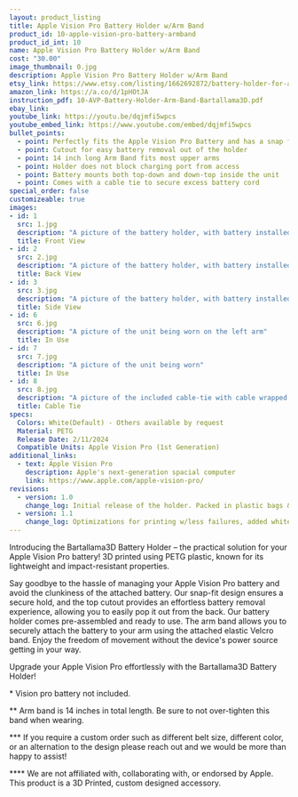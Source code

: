 ```yaml
---
layout: product_listing
title: Apple Vision Pro Battery Holder w/Arm Band
product_id: 10-apple-vision-pro-battery-armband
product_id_int: 10
name: Apple Vision Pro Battery Holder w/Arm Band
cost: "30.00"
image_thumbnail: 0.jpg
description: Apple Vision Pro Battery Holder w/Arm Band
etsy_link: https://www.etsy.com/listing/1662692872/battery-holder-for-apple-vision-pro-with
amazon_link: https://a.co/d/1pHOtJA
instruction_pdf: 10-AVP-Battery-Holder-Arm-Band-Bartallama3D.pdf
ebay_link: 
youtube_link: https://youtu.be/dqjmfi5wpcs
youtube_embed_link: https://www.youtube.com/embed/dqjmfi5wpcs
bullet_points:
  - point: Perfectly fits the Apple Vision Pro Battery and has a snap fit for installation
  - point: Cutout for easy battery removal out of the holder
  - point: 14 inch long Arm Band fits most upper arms 
  - point: Holder does not block charging port from access
  - point: Battery mounts both top-down and down-top inside the unit
  - point: Comes with a cable tie to secure excess battery cord
special_order: false
customizeable: true
images:
- id: 1
  src: 1.jpg
  description: "A picture of the battery holder, with battery installed, front view"
  title: Front View
- id: 2
  src: 2.jpg
  description: "A picture of the battery holder, with battery installed, back view"
  title: Back View
- id: 3
  src: 3.jpg
  description: "A picture of the battery holder, with battery installed, side view"
  title: Side View
- id: 6
  src: 6.jpg
  description: "A picture of the unit being worn on the left arm"
  title: In Use
- id: 7
  src: 7.jpg
  description: "A picture of the unit being worn"
  title: In Use
- id: 8
  src: 8.jpg
  description: "A picture of the included cable-tie with cable wrapped up"
  title: Cable Tie
specs:
  Colors: White(Default) - Others available by request 
  Material: PETG
  Release Date: 2/11/2024
  Compatible Units: Apple Vision Pro (1st Generation)
additional_links:
  - text: Apple Vision Pro
    description: Apple's next-generation spacial computer
    link: https://www.apple.com/apple-vision-pro/
revisions:
  - version: 1.0
    change_log: Initial release of the holder. Packed in plastic bags & fully assembled.
  - version: 1.1
    change_log: Optimizations for printing w/less failures, added white cable tie to all units.
---
```


Introducing the Bartallama3D Battery Holder – the practical solution for your Apple Vision Pro battery! 3D printed using PETG plastic, known for its lightweight and impact-resistant properties.

Say goodbye to the hassle of managing your Apple Vision Pro battery and avoid the clunkiness of the attached battery. Our snap-fit design ensures a secure hold, and the top cutout provides an effortless battery removal experience, allowing you to easily pop it out from the back. Our battery holder comes pre-assembled and ready to use. The arm band allows you to securely attach the battery to your arm using the attached elastic Velcro band. Enjoy the freedom of movement without the device's power source getting in your way.

Upgrade your Apple Vision Pro effortlessly with the Bartallama3D Battery Holder!

\* Vision pro battery not included.

\*\* Arm band is 14 inches in total length. Be sure to not over-tighten this band when wearing.

\*\*\* If you require a custom order such as different belt size, different color, or an alternation to the design please reach out and we would be more than happy to assist!

\*\*\*\* We are not affiliated with, collaborating with, or endorsed by Apple. This product is a 3D Printed, custom designed accessory.